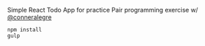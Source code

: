 Simple React Todo App for practice
Pair programming exercise w/ [@conneralegre](https://github.com/conneralegre)

```
npm install
gulp
```
